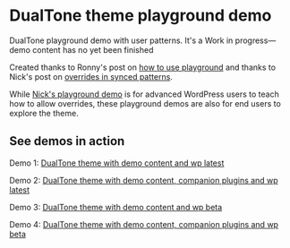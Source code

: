 # DualTone theme playground demo

DualTone playground demo with user patterns.
It's a Work in progress—demo content has no yet been finished

Created thanks to Ronny's post on [how to use playground](https://developer.wordpress.org/news/2024/04/25/how-to-use-wordpress-playground-for-interactive-demos/)
and thanks to Nick's post on [overrides in synced patterns](https://developer.wordpress.org/news/2024/06/18/an-introduction-to-overrides-in-synced-patterns/).

While [Nick's playground demo](https://playground.wordpress.net/?blueprint-url=https://raw.githubusercontent.com/wptrainingteam/developer-blog-playground-demos/main/synced-pattern-overrides/blueprint.json) is for advanced WordPress users to teach how to allow overrides, these playground demos are also for end users to explore the theme.

## See demos in action

Demo 1: [DualTone theme with demo content and wp latest](https://playground.wordpress.net/?blueprint-url=https://raw.githubusercontent.com/dballari/dualtone-playground-demo/main/demo-1/blueprint.json)

Demo 2: [DualTone theme with demo content, companion plugins and wp latest](https://playground.wordpress.net/?blueprint-url=https://raw.githubusercontent.com/dballari/dualtone-playground-demo/main/demo-2/blueprint.json)

Demo 3: [DualTone theme with demo content and wp beta](https://playground.wordpress.net/?blueprint-url=https://raw.githubusercontent.com/dballari/dualtone-playground-demo/main/demo-3/blueprint.json)

Demo 4: [DualTone theme with demo content, companion plugins and wp beta](https://playground.wordpress.net/?blueprint-url=https://raw.githubusercontent.com/dballari/dualtone-playground-demo/main/demo-4/blueprint.json)